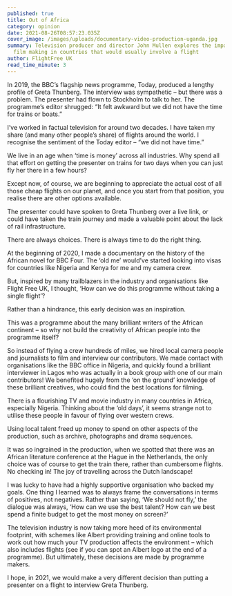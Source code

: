 ```yaml
---
published: true
title: Out of Africa
category: opinion
date: 2021-08-26T08:57:23.035Z
cover_image: /images/uploads/documentary-video-production-uganda.jpg
summary: Television producer and director John Mullen explores the impact of
  film making in countries that would usually involve a flight
author: FlightFree UK
read_time_minute: 3
---
```

In 2019, the BBC’s flagship news programme, Today, produced a lengthy profile of Greta Thunberg. The interview was sympathetic – but there was a problem. The presenter had flown to Stockholm to talk to her. The programme’s editor shrugged: “It felt awkward but we did not have the time for trains or boats.” 

I’ve worked in factual television for around two decades. I have taken my share (and many other people’s share) of flights around the world. I recognise the sentiment of the Today editor – “we did not have time.” 

We live in an age when ‘time is money’ across all industries. Why spend all that effort on getting the presenter on trains for two days when you can just fly her there in a few hours? 

Except now, of course, we are beginning to appreciate the actual cost of all those cheap flights on our planet, and once you start from that position, you realise there are other options available. 

The presenter could have spoken to Greta Thunberg over a live link, or could have taken the train journey and made a valuable point about the lack of rail infrastructure. 

There are always choices. There is always time to do the right thing. 

At the beginning of 2020, I made a documentary on the history of the African novel for BBC Four. The ‘old me’ would’ve started looking into visas for countries like Nigeria and Kenya for me and my camera crew.

But, inspired by many trailblazers in the industry and organisations like Flight Free UK, I thought, ‘How can we do this programme without taking a single flight’?

Rather than a hindrance, this early decision was an inspiration. 

This was a programme about the many brilliant writers of the African continent – so why not build the creativity of African people into the programme itself? 

So instead of flying a crew hundreds of miles, we hired local camera people and journalists to film and interview our contributors. We made contact with organisations like the BBC office in Nigeria, and quickly found a brilliant interviewer in Lagos who was actually in a book group with one of our main contributors! We benefited hugely from the ‘on the ground’ knowledge of these brilliant creatives, who could find the best locations for filming. 

There is a flourishing TV and movie industry in many countries in Africa, especially Nigeria. Thinking about the ‘old days’, it seems strange not to utilise these people in favour of flying over western crews. 

Using local talent freed up money to spend on other aspects of the production, such as archive, photographs and drama sequences.  

It was so ingrained in the production, when we spotted that there was an African literature conference at the Hague in the Netherlands, the only choice was of course to get the train there, rather than cumbersome flights. No checking in! The joy of travelling across the Dutch landscape!

I was lucky to have had a highly supportive organisation who backed my goals. One thing I learned was to always frame the conversations in terms of positives, not negatives. Rather than saying, ‘We should not fly,’ the dialogue was always, ‘How can we use the best talent? How can we best spend a finite budget to get the most money on screen?’

The television industry is now taking more heed of its environmental footprint, with schemes like Albert providing training and online tools to work out how much your TV production affects the environment – which also includes flights (see if you can spot an Albert logo at the end of a programme). But ultimately, these decisions are made by programme makers. 

I hope, in 2021, we would make a very different decision than putting a presenter on a flight to interview Greta Thunberg.